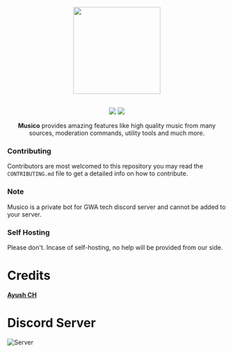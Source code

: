 <div align="center">
<p align="center"><img src="https://cdn.discordapp.com/avatars/769179909300944906/944ea131a5181e82181b19127534470c.png?size=2048" width="200"></p><br>
<a href="https://discord.com/invite/sY57ftY"><img src="https://img.shields.io/discord/694554848758202451?style=for-the-badge"></a>
<a href="https://github.com/gwatech/musico/blob/main/LICENSE"><img src="https://img.shields.io/github/license/mashape/apistatus.svg?style=for-the-badge"></a>

<p><b>Musico</b> provides amazing features like high quality music from many sources, moderation commands, utility tools and much more.</p>
</div>

### Contributing 
Contributors are most welcomed to this repository you may read the `CONTRIBUTING.md` file to get a detailed info on how to contribute.

### Note
Musico is a private bot for GWA tech discord server and cannot be added to your server.

### Self Hosting
Please don't. Incase of self-hosting, no help will be provided from our side.

# Credits
[**Ayush CH**](https://ayushkr.me/)

# Discord Server
![Server](https://inwidget.miubot.ga/694554848758202451)
